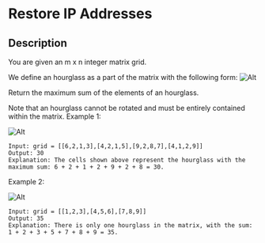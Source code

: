 # Restore IP Addresses
## Description

You are given an m x n integer matrix grid.

We define an hourglass as a part of the matrix with the following form:
![Alt](https://assets.leetcode.com/uploads/2022/08/21/img.jpg)
 
Return the maximum sum of the elements of an hourglass.

Note that an hourglass cannot be rotated and must be entirely contained within the matrix.
Example 1:

![Alt](https://assets.leetcode.com/uploads/2022/08/21/1.jpg)
```
Input: grid = [[6,2,1,3],[4,2,1,5],[9,2,8,7],[4,1,2,9]]
Output: 30
Explanation: The cells shown above represent the hourglass with the maximum sum: 6 + 2 + 1 + 2 + 9 + 2 + 8 = 30.
```

Example 2:

![Alt](https://assets.leetcode.com/uploads/2022/08/21/2.jpg)
```
Input: grid = [[1,2,3],[4,5,6],[7,8,9]]
Output: 35
Explanation: There is only one hourglass in the matrix, with the sum: 1 + 2 + 3 + 5 + 7 + 8 + 9 = 35.

```